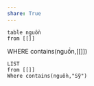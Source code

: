 ```yaml
---
share: True
---
```

```dataview
table nguồn
from [[]] 
```
WHERE contains(nguồn,[[]])
```dataview
LIST 
from [[]] 
Where contains(nguồn,"Sỹ")
```
